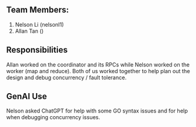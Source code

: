 ## Team Members:
1. Nelson Li (nelsonl1)
2. Allan Tan ()

## Responsibilities

Allan worked on the coordinator and its RPCs while Nelson worked on the worker (map and reduce). Both of us worked together to help plan out the design and debug concurrency / fault tolerance.

## GenAI Use

Nelson asked ChatGPT for help with some GO syntax issues and for help when debugging concurrency issues.